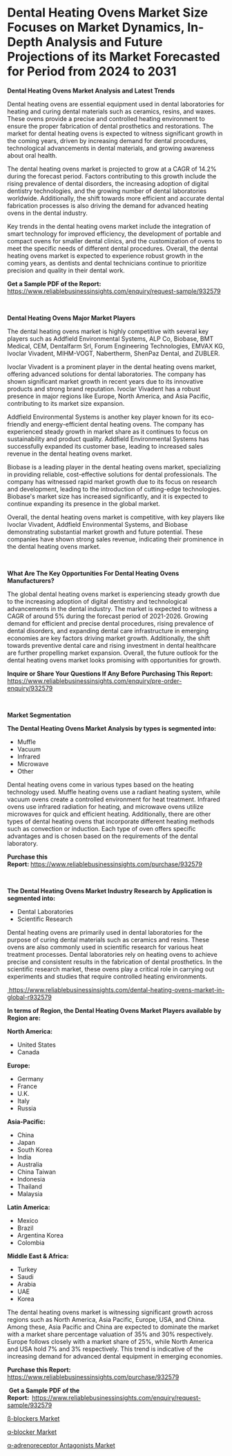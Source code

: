 <p><h1>Dental Heating Ovens Market Size Focuses on Market Dynamics, In-Depth Analysis and Future Projections of its Market Forecasted for Period from 2024 to 2031</h1></p><p><strong>Dental Heating Ovens Market Analysis and Latest Trends</strong></p>
<p><p>Dental heating ovens are essential equipment used in dental laboratories for heating and curing dental materials such as ceramics, resins, and waxes. These ovens provide a precise and controlled heating environment to ensure the proper fabrication of dental prosthetics and restorations. The market for dental heating ovens is expected to witness significant growth in the coming years, driven by increasing demand for dental procedures, technological advancements in dental materials, and growing awareness about oral health.</p><p>The dental heating ovens market is projected to grow at a CAGR of 14.2% during the forecast period. Factors contributing to this growth include the rising prevalence of dental disorders, the increasing adoption of digital dentistry technologies, and the growing number of dental laboratories worldwide. Additionally, the shift towards more efficient and accurate dental fabrication processes is also driving the demand for advanced heating ovens in the dental industry.</p><p>Key trends in the dental heating ovens market include the integration of smart technology for improved efficiency, the development of portable and compact ovens for smaller dental clinics, and the customization of ovens to meet the specific needs of different dental procedures. Overall, the dental heating ovens market is expected to experience robust growth in the coming years, as dentists and dental technicians continue to prioritize precision and quality in their dental work.</p></p>
<p><strong>Get a Sample PDF of the Report:&nbsp;</strong> <a href="https://www.reliablebusinessinsights.com/enquiry/request-sample/932579">https://www.reliablebusinessinsights.com/enquiry/request-sample/932579</a></p>
<p>&nbsp;</p>
<p><strong>Dental Heating Ovens Major Market Players</strong></p>
<p><p>The dental heating ovens market is highly competitive with several key players such as Addfield Environmental Systems, ALP Co, Biobase, BMT Medical, CEM, Dentalfarm Srl, Forum Engineering Technologies, EMVAX KG, Ivoclar Vivadent, MIHM-VOGT, Nabertherm, ShenPaz Dental, and ZUBLER.</p><p>Ivoclar Vivadent is a prominent player in the dental heating ovens market, offering advanced solutions for dental laboratories. The company has shown significant market growth in recent years due to its innovative products and strong brand reputation. Ivoclar Vivadent has a robust presence in major regions like Europe, North America, and Asia Pacific, contributing to its market size expansion.</p><p>Addfield Environmental Systems is another key player known for its eco-friendly and energy-efficient dental heating ovens. The company has experienced steady growth in market share as it continues to focus on sustainability and product quality. Addfield Environmental Systems has successfully expanded its customer base, leading to increased sales revenue in the dental heating ovens market.</p><p>Biobase is a leading player in the dental heating ovens market, specializing in providing reliable, cost-effective solutions for dental professionals. The company has witnessed rapid market growth due to its focus on research and development, leading to the introduction of cutting-edge technologies. Biobase's market size has increased significantly, and it is expected to continue expanding its presence in the global market.</p><p>Overall, the dental heating ovens market is competitive, with key players like Ivoclar Vivadent, Addfield Environmental Systems, and Biobase demonstrating substantial market growth and future potential. These companies have shown strong sales revenue, indicating their prominence in the dental heating ovens market.</p></p>
<p>&nbsp;</p>
<p><strong>What Are The Key Opportunities For Dental Heating Ovens Manufacturers?</strong></p>
<p><p>The global dental heating ovens market is experiencing steady growth due to the increasing adoption of digital dentistry and technological advancements in the dental industry. The market is expected to witness a CAGR of around 5% during the forecast period of 2021-2026. Growing demand for efficient and precise dental procedures, rising prevalence of dental disorders, and expanding dental care infrastructure in emerging economies are key factors driving market growth. Additionally, the shift towards preventive dental care and rising investment in dental healthcare are further propelling market expansion. Overall, the future outlook for the dental heating ovens market looks promising with opportunities for growth.</p></p>
<p><strong>Inquire or Share Your Questions If Any Before Purchasing This Report:</strong> <a href="https://www.reliablebusinessinsights.com/enquiry/pre-order-enquiry/932579">https://www.reliablebusinessinsights.com/enquiry/pre-order-enquiry/932579</a></p>
<p>&nbsp;</p>
<p><strong>Market Segmentation</strong></p>
<p><strong>The Dental Heating Ovens Market Analysis by types is segmented into:</strong></p>
<p><ul><li>Muffle</li><li>Vacuum</li><li>Infrared</li><li>Microwave</li><li>Other</li></ul></p>
<p><p>Dental heating ovens come in various types based on the heating technology used. Muffle heating ovens use a radiant heating system, while vacuum ovens create a controlled environment for heat treatment. Infrared ovens use infrared radiation for heating, and microwave ovens utilize microwaves for quick and efficient heating. Additionally, there are other types of dental heating ovens that incorporate different heating methods such as convection or induction. Each type of oven offers specific advantages and is chosen based on the requirements of the dental laboratory.</p></p>
<p><strong>Purchase this Report:&nbsp;</strong><a href="https://www.reliablebusinessinsights.com/purchase/932579">https://www.reliablebusinessinsights.com/purchase/932579</a></p>
<p>&nbsp;</p>
<p><strong>The Dental Heating Ovens Market Industry Research by Application is segmented into:</strong></p>
<p><ul><li>Dental Laboratories</li><li>Scientific Research</li></ul></p>
<p><p>Dental heating ovens are primarily used in dental laboratories for the purpose of curing dental materials such as ceramics and resins. These ovens are also commonly used in scientific research for various heat treatment processes. Dental laboratories rely on heating ovens to achieve precise and consistent results in the fabrication of dental prosthetics. In the scientific research market, these ovens play a critical role in carrying out experiments and studies that require controlled heating environments.</p></p>
<p><a href="https://www.reliablebusinessinsights.com/dental-heating-ovens-market-in-global-r932579">&nbsp;https://www.reliablebusinessinsights.com/dental-heating-ovens-market-in-global-r932579</a></p>
<p><strong>In terms of Region, the Dental Heating Ovens Market Players available by Region are:</strong></p>
<p>
    <p> <strong> North America: </strong>
        <ul>
            <li>United States</li>
            <li>Canada</li>
        </ul>
        </p> 
    <p> <strong> Europe: </strong>
        <ul>
            <li>Germany</li>
            <li>France</li>
            <li>U.K.</li>
            <li>Italy</li>
            <li>Russia</li>
        </ul>
        </p> 
    <p> <strong> Asia-Pacific: </strong>
        <ul>
            <li>China</li>
            <li>Japan</li>
            <li>South Korea</li>
            <li>India</li>
            <li>Australia</li>
            <li>China Taiwan</li>
            <li>Indonesia</li>
            <li>Thailand</li>
            <li>Malaysia</li>
        </ul>
        </p> 
    <p> <strong> Latin America: </strong>
        <ul>
            <li>Mexico</li>
            <li>Brazil</li>
            <li>Argentina Korea</li>
            <li>Colombia</li>
        </ul>
        </p> 
    <p> <strong> Middle East & Africa: </strong>
        <ul>
            <li>Turkey</li>
            <li>Saudi</li>
            <li>Arabia</li>
            <li>UAE</li>
            <li>Korea</li>
        </ul>
    </p>
    </p>
<p><p>The dental heating ovens market is witnessing significant growth across regions such as North America, Asia Pacific, Europe, USA, and China. Among these, Asia Pacific and China are expected to dominate the market with a market share percentage valuation of 35% and 30% respectively. Europe follows closely with a market share of 25%, while North America and USA hold 7% and 3% respectively. This trend is indicative of the increasing demand for advanced dental equipment in emerging economies.</p></p>
<p><strong>Purchase this Report: </strong><a href="https://www.reliablebusinessinsights.com/purchase/932579">https://www.reliablebusinessinsights.com/purchase/932579</a></p>
<p>&nbsp;<strong>Get a Sample PDF of the Report:&nbsp;&nbsp;</strong><a href="https://www.reliablebusinessinsights.com/enquiry/request-sample/932579">https://www.reliablebusinessinsights.com/enquiry/request-sample/932579</a></p>
<p><strong></strong></p>
<p><p><a href="https://github.com/dlwlxxqs71/Market-Research-Report-List-1/blob/main/b-blockers-market.md">β-blockers Market</a></p><p><a href="https://github.com/juniordelafrance/Market-Research-Report-List-4/blob/main/a-blocker-market.md">α-blocker Market</a></p><p><a href="https://github.com/kaiserrayhan25/Market-Research-Report-List-2/blob/main/a-adrenoreceptor-antagonists-market.md">α-adrenoreceptor Antagonists Market</a></p></p>